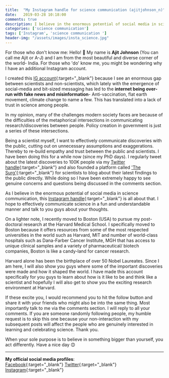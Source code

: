 ```yaml
---
title:  "My Instagram handle for science communication (ajitjohnson_n)"
date:   2019-03-28 10:18:00
comments: true
description: I believe in the enormous potential of social media in science communication, this Instagram handle is all about that.
categories: ['science communication']
tags: ['Instagram', 'science communication ']
header-img: "/assets/images/insta_science.jpg"
---
```

For those who don't know me: Hello! 🙋‍ My name is **Ajit Johnson** (You can call me Ajit or A-J) and I am from the most beautiful and diverse corner of the world- India. For those who 'do' know me, you might be wondering why I have an additional Instagram account.

I created this [IG account](https://www.instagram.com/ajitjohnson_n/){:target="_blank"} because I see an enormous gap between scientists and non-scientists, which lately with the emergence of social-media and bit-sized messaging has led to the **internet being over-run with fake news and misinformation**- Anti-vaccination, flat earth movement, climate change to name a few. This has translated into a lack of trust in science among people.

In my opinion, many of the challenges modern society faces are because of the difficulties of the metaphorical intersections in communicating research/discoveries between people. Policy creation in government is just a series of these intersections.

Being a scientist myself, I want to effectively communicate discoveries with the public, cutting out on unnecessary assumptions and exaggerations. Thereby to re-build empathy and trust between the public and scientists. I have been doing this for a while now (since my PhD days). I regularly tweet about the latest discoveries to 100K people via my [Twitter handle](https://twitter.com/ajitjohnson_n){:target="_blank"} and also founded a platform called ['The Surg'](https://thesurg.com/){:target="_blank"} for scientists to blog about their latest findings to the public directly. While doing so I have been extremely happy to see genuine concerns and questions being discussed in the comments section.

As I believe in the enormous potential of social media in science communication, this [Instagram handle](https://www.instagram.com/ajitjohnson_n/){:target="_blank"} is all about that. I hope to effectively communicate science in a fun and understandable manner and talk to you guys about your thoughts.

On a lighter note, I recently moved to Boston (USA) to pursue my post-doctoral research at the Harvard Medical School. I specifically moved to Boston because it offers resources from some of the most respected universities in the world such as Harvard, MIT and number of world-class hospitals such as Dana-Farber Cancer Institute, MGH that has access to unique clinical samples and a variety of pharmaceutical/ biotech companies, Boston is like a candy-land for cancer research.

Harvard alone has been the birthplace of over 50 Nobel Laureates. Since I am here, I will also show you guys where some of the important discoveries were made and how it shaped the world. I have made this account specifically for you guys to learn about how is it like to be and think like a scientist and hopefully I will also get to show you the exciting research environment at Harvard.

If these excite you, I would recommend you to hit the follow button and share it with your friends who might also be into the same thing. Most importantly talk to me via the comments section. I will reply to all your comments. If you are someone randomly following people, my humble request is to skip this one because your non-interaction with my subsequent posts will affect the people who are genuinely interested in learning and celebrating science. Thank you.

When your sole purpose is to believe in something bigger than yourself, you act differently. Have a nice day 😊

---
**My official social media profiles**:  
<i class="fab fa-facebook"></i>[ Facebook](https://www.facebook.com/ajitjohnsonnirmal){:target="_blank"}
<i class="fab fa-twitter-square"></i>[ Twitter](https://twitter.com/ajitjohnson_n){:target="_blank"}
<i class="fab fa-instagram"></i>[ Instagram](https://www.instagram.com/ajitjohnson_n/){:target="_blank"}
